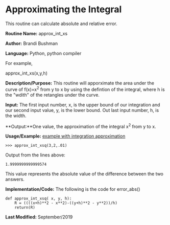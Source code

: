 # Approximating the Integral
This routine can calculate absolute and relative error.

**Routine Name:**           approx_int_xs

**Author:** Brandi Bushman

**Language:** Python, python compiler

For example,

  approx_int_xs(x,y,h)


**Description/Purpose:** This routine will apporximate the area under the curve of  f(x)=x<sup>2</sup> from y to x by using the defintion of the integral, where h  is the "wdith" of the retangles under the curve. 

**Input:** The first input number, x, is the upper bound of our integration and our second input value, y, is the lower bound. Out last input number, h, is the width.  

**Output:**One value, the approximation of the integral x<sup>2</sup> from y to x. 

**Usage/Example:**
[example with integration approximation]()
~~~
>>> approx_int_xsq(3,2,.01)
~~~

Output from the lines above:

~~~
1.9999999999999574
~~~

This value represents the absolute value of the difference between the two answers. 

**Implementation/Code:** The following is the code for error_abs()
~~~
def approx_int_xsq( x, y, h):
    R = ((((x+h)**2 - x**2)-((y+h)**2 - y**2))/h)  
    return(R)
~~~

**Last Modified:** September/2019
